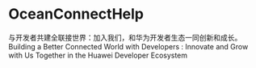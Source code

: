 # OceanConnectHelp
与开发者共建全联接世界：加入我们，和华为开发者生态一同创新和成长。Building a Better Connected World with Developers : Innovate and Grow with Us Together in the Huawei Developer Ecosystem
